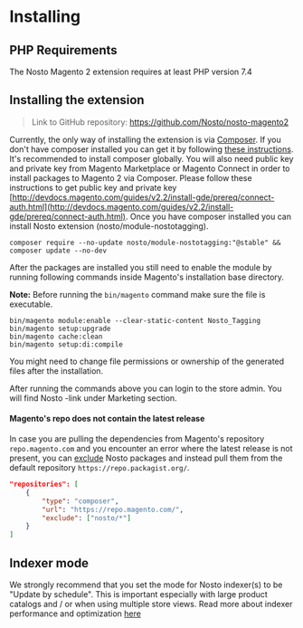 # Installing

## PHP Requirements

The Nosto Magento 2 extension requires at least PHP version 7.4

## Installing the extension

> Link to GitHub repository: https://github.com/Nosto/nosto-magento2

Currently, the only way of installing the extension is via [Composer](https://getcomposer.org/). If you don't have composer installed you can get it by following [these instructions](https://getcomposer.org/doc/00-intro.md). It's recommended to install composer globally. You will also need public key and private key from Magento Marketplace or Magento Connect in order to install packages to Magento 2 via Composer. Please follow these instructions to get public key and private key [http://devdocs.magento.com/guides/v2.2/install-gde/prereq/connect-auth.html](http://devdocs.magento.com/guides/v2.2/install-gde/prereq/connect-auth.html). Once you have composer installed you can install Nosto extension \(nosto/module-nostotagging\).

```text
composer require --no-update nosto/module-nostotagging:"@stable" && composer update --no-dev
```

After the packages are installed you still need to enable the module by running following commands inside Magento's installation base directory.

**Note:** Before running the `bin/magento` command make sure the file is executable.

```text
bin/magento module:enable --clear-static-content Nosto_Tagging
bin/magento setup:upgrade
bin/magento cache:clean
bin/magento setup:di:compile
```

You might need to change file permissions or ownership of the generated files after the installation.

After running the commands above you can login to the store admin. You will find Nosto -link under Marketing section.

#### Magento's repo does not contain the latest release

In case you are pulling the dependencies from Magento's repository `repo.magento.com` and you encounter an error where the latest release is not present, 
you can [exclude](https://getcomposer.org/doc/articles/repository-priorities.md#filtering-packages) Nosto packages and instead pull them from the default repository `https://repo.packagist.org/`. 

```json
"repositories": [
    {
        "type": "composer",
        "url": "https://repo.magento.com/",
        "exclude": ["nosto/*"]
    }
]
```

## Indexer mode

We strongly recommend that you set the mode for Nosto indexer\(s\) to be "Update by schedule". This is important especially with large product catalogs and / or when using multiple store views. Read more about indexer performance and optimization [here](features/indexer/)

